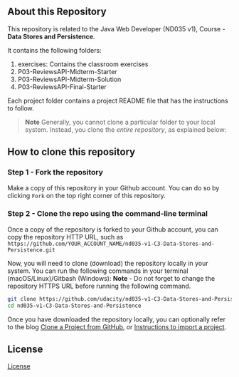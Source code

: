 ## About this Repository
This repository is related to the Java Web Developer (ND035 v1), Course - **Data Stores and Persistence**.

It contains the following folders:
1. exercises: Contains the classroom exercises
2. P03-ReviewsAPI-Midterm-Starter
3. P03-ReviewsAPI-Midterm-Solution
4. P03-ReviewsAPI-Final-Starter

Each project folder contains a project README file that has the instructions to follow.

>**Note** Generally, you cannot clone a particular folder to your local system. Instead, you clone the *entire repository*, as explained below:

## How to clone this repository
### Step 1 - Fork the repository
Make a copy of this repository in your Github account. You can do so by clicking `Fork` on the top right corner of this repository. 


### Step 2 - Clone the repo using the command-line terminal
Once a copy of the repository is forked to your Github account, you can copy the repository HTTP URL, such as `https://github.com/YOUR_ACCOUNT_NAME/nd035-v1-C3-Data-Stores-and-Persistence.git`


Now, you will need to clone (download) the repository locally in your system. You can run the following commands in your terminal (macOS/Linux)/Gitbash (Windows):
**Note** - Do not forget to change the repository HTTPS URL before running the following command. 
```bash
git clone https://github.com/udacity/nd035-v1-C3-Data-Stores-and-Persistence.git
cd nd035-v1-C3-Data-Stores-and-Persistence
```
Once you have downloaded the repository locally, you can optionally refer to the blog [Clone a Project from GitHub](https://blog.jetbrains.com/idea/2020/10/clone-a-project-from-github/), or [Instructions to import a project](https://www.jetbrains.com/help/idea/import-project-or-module-wizard.html).


## License
[License](LICENSE.txt)

